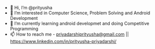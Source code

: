 - 👋 Hi, I’m @prityusha
- 👀 I’m interested in Computer Science, Problem Solving and Android Development
- 🌱 I’m currently learning android developmet and doing Competitive Programming
- 📫 How to reach me - priyadarshiprityusha@gmail.com || https://www.linkedin.com/in/prityusha-priyadarshi/

<!---
prityusha/prityusha is a ✨ special ✨ repository because its `README.md` (this file) appears on your GitHub profile.
You can click the Preview link to take a look at your changes.
--->
